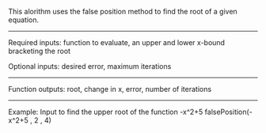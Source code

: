 This alorithm uses the false position method to find the root of a given equation.
_______________

Required inputs: function to evaluate, an upper and lower x-bound bracketing the root

Optional inputs: desired error, maximum iterations
________________

Function outputs: root, change in x, error, number of iterations
________________

Example:
Input to find the upper root of the function -x^2+5
falsePosition(-x^2+5 , 2 , 4)
